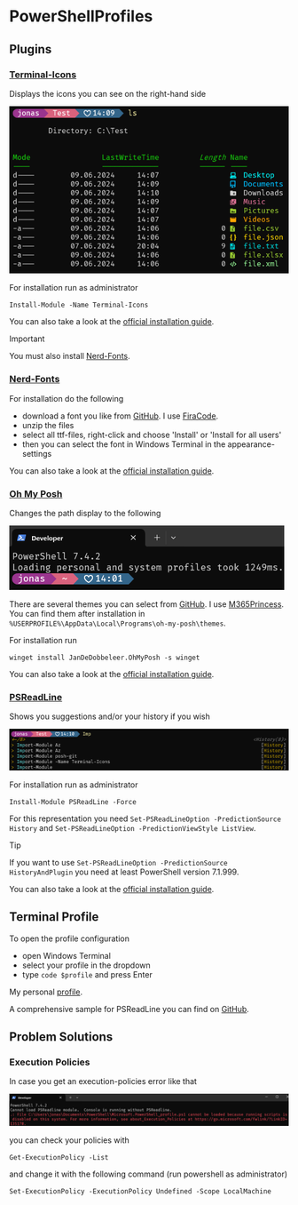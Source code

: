 # PowerShellProfiles

## Plugins

### [Terminal-Icons](https://github.com/devblackops/Terminal-Icons)

Displays the icons you can see on the right-hand side

![Nerd-Fonts - Example](images/terminal-icons_example.png)

For installation run as administrator
```
Install-Module -Name Terminal-Icons
```

You can also take a look at the [official installation guide](https://github.com/devblackops/Terminal-Icons?tab=readme-ov-file#installation).

> [!IMPORTANT]
> You must also install [Nerd-Fonts](#nerd-fonts).

### [Nerd-Fonts](https://github.com/ryanoasis/nerd-fonts)

For installation do the following
- download a font you like from [GitHub](https://github.com/ryanoasis/nerd-fonts/releases). I use [FiraCode](https://github.com/ryanoasis/nerd-fonts/releases/download/v3.2.1/FiraCode.zip).
- unzip the files
- select all ttf-files, right-click and choose 'Install' or 'Install for all users'
- then you can select the font in Windows Terminal in the appearance-settings

You can also take a look at the [official installation guide](https://github.com/ryanoasis/nerd-fonts#font-installation).

### [Oh My Posh](https://ohmyposh.dev/)

Changes the path display to the following

![Oh My Posh - Example](images/oh-my-posh_example.png)

There are several themes you can select from [GitHub](https://github.com/JanDeDobbeleer/oh-my-posh/tree/main/themes). I use [M365Princess](https://github.com/JanDeDobbeleer/oh-my-posh/blob/main/themes/M365Princess.omp.json). You can find them after installation in ` %USERPROFILE%\AppData\Local\Programs\oh-my-posh\themes `.

For installation run 
```
winget install JanDeDobbeleer.OhMyPosh -s winget 
```

You can also take a look at the [official installation guide](https://ohmyposh.dev/docs/installation/windows).


### [PSReadLine](https://github.com/PowerShell/PSReadLine)

Shows you suggestions and/or your history if you wish

![PSReadLine - Example](images/psreadline_example.png)

For installation run as administrator
```
Install-Module PSReadLine -Force
```

For this representation you need ` Set-PSReadLineOption -PredictionSource History ` and ` Set-PSReadLineOption -PredictionViewStyle ListView `.

> [!TIP]
> If you want to use ` Set-PSReadLineOption -PredictionSource HistoryAndPlugin ` you need at least PowerShell version 7.1.999.


You can also take a look at the [official installation guide](https://github.com/PowerShell/PSReadLine#installation).


## Terminal Profile

To open the profile configuration
- open Windows Terminal
- select your profile in the dropdown
- type ` code $profile ` and press Enter

My personal [profile](./DeveloperProfile.ps1).

A comprehensive sample for PSReadLine you can find on [GitHub](https://github.com/PowerShell/PSReadLine/blob/master/PSReadLine/SamplePSReadLineProfile.ps1).

## Problem Solutions

### Execution Policies

In case you get an execution-policies error like that

![alt text](images/execution-policies_error.png)

you can check your policies with
```
Get-ExecutionPolicy -List
```

and change it with the following command (run powershell as administrator)
```
Set-ExecutionPolicy -ExecutionPolicy Undefined -Scope LocalMachine
```